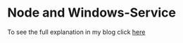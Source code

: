 # Node and Windows-Service
To see the full explanation in my blog click [here](https://medium.com/filipececcon/nodejs-criando-um-windows-service-sem-pacotes-npm-7d25cc68efcf)
